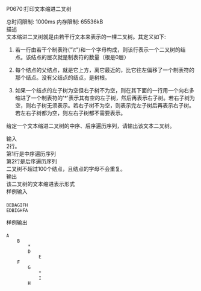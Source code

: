 P0670:打印文本缩进二叉树  

总时间限制: 1000ms 内存限制: 65536kB  
描述  
文本缩进二叉树就是由若干行文本来表示的一棵二叉树。其定义如下:   

1) 若一行由若干个制表符("\t")和一个字母构成，则该行表示一个二叉树的结点。该结点的层次就是制表符的数量（根是0层）  

2) 每个结点的父结点，就是它上方，离它最近的，比它往左偏移了一个制表符的那个结点。没有父结点的结点，是树根。  

3) 如果一个结点的左子树为空但右子树不为空，则在其下面的一行用一个向右多缩进了一个制表符的'*'表示其有空的左子树，然后再表示右子树。若右子树为空，则右子树无须表示。若右子树不为空，则表示完左子树后再表示右子树。若左右子树都为空，则左右子树都不需要表示。  

给定一个文本缩进二叉树的中序、后序遍历序列，请输出该文本二叉树。  





输入  
2行。  
第1行是中序遍历序列  
第2行是后序遍历序列  
二叉树不超过100个结点，且结点的字母不会重复。  
输出  
该二叉树的文本缩进表示形式  
样例输入  
####
    BEDAGIFH
    EDBIGHFA
样例输出
####
    A
        B
            *
            D
                E
        F
            G
                *
                I
            H